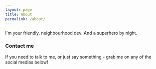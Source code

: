 ```yaml
---
layout: page
title: About
permalink: /about/
---
```


I'm your friendly, neighbourhood dev.
And a superhero by night.

### Contact me

If you need to talk to me, or just say something - grab me on any of the social medias below!
